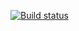 [![Build status](https://ci.appveyor.com/api/projects/status/qxtybr41wl7mxplg?svg=true)](https://ci.appveyor.com/project/IraDol/qaselenide2)
